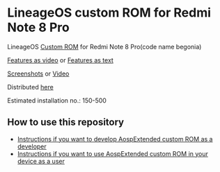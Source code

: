 LineageOS custom ROM for Redmi Note 8 Pro
==============================

LineageOS [Custom ROM](https://www.xda-developers.com/lineageos-20-android-13/) for Redmi Note 8 Pro(code name begonia)

[Features as video](https://www.youtube.com/watch?v=4LdUOon4Nuc) or [Features as text](https://www.xda-developers.com/lineageos-20-android-13/)

[Screenshots](https://t.me/Apon77Mido/5270) or [Video](https://www.youtube.com/watch?v=KuQ9jIVmOXY)

Distributed [here](https://t.me/rn4downloads/4885)

Estimated installation no.: 150-500

How to use this repository
-------------------

* [Instructions if you want to develop AospExtended custom ROM as a developer](https://github.com/Apon77/mido-AospExtended-Apon77/blob/main/Instructions%20for%20developers.md)
* [Instructions if you want to use AospExtended custom ROM in your device as a user](https://github.com/Apon77/mido-AospExtended-Apon77/blob/main/Instructions%20for%20users.md)
